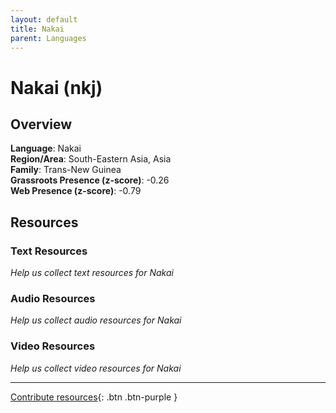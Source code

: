 ```yaml
---
layout: default
title: Nakai
parent: Languages
---
```


# Nakai (nkj)

## Overview

**Language**: Nakai  
**Region/Area**: South-Eastern Asia, Asia  
**Family**: Trans-New Guinea  
**Grassroots Presence (z-score)**: -0.26  
**Web Presence (z-score)**: -0.79  

## Resources

### Text Resources
*Help us collect text resources for Nakai*

### Audio Resources
*Help us collect audio resources for Nakai*

### Video Resources
*Help us collect video resources for Nakai*

---

[Contribute resources](https://forms.office.com/e/1SfLJx3u1r){: .btn .btn-purple }

